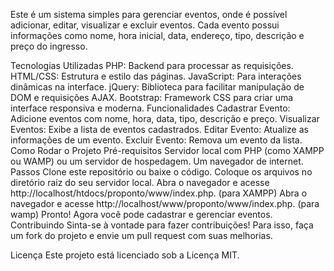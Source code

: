 Este é um sistema simples para gerenciar eventos, onde é possível adicionar, editar, visualizar e excluir eventos. Cada evento possui informações como nome, hora inicial, data, endereço, tipo, descrição e preço do ingresso.

Tecnologias Utilizadas
PHP: Backend para processar as requisições.
HTML/CSS: Estrutura e estilo das páginas.
JavaScript: Para interações dinâmicas na interface.
jQuery: Biblioteca para facilitar manipulação de DOM e requisições AJAX.
Bootstrap: Framework CSS para criar uma interface responsiva e moderna.
Funcionalidades
Cadastrar Evento: Adicione eventos com nome, hora, data, tipo, descrição e preço.
Visualizar Eventos: Exibe a lista de eventos cadastrados.
Editar Evento: Atualize as informações de um evento.
Excluir Evento: Remova um evento da lista.
Como Rodar o Projeto
Pré-requisitos
Servidor local com PHP (como XAMPP ou WAMP) ou um servidor de hospedagem.
Um navegador de internet.
Passos
Clone este repositório ou baixe o código.
Coloque os arquivos no diretório raiz do seu servidor local.
Abra o navegador e acesse http://localhost/htdocs/proponto/www/index.php. (para XAMPP)
Abra o navegador e acesse http://localhost/www/proponto/www/index.php. (para wamp)
Pronto! Agora você pode cadastrar e gerenciar eventos.
Contribuindo
Sinta-se à vontade para fazer contribuições! Para isso, faça um fork do projeto e envie um pull request com suas melhorias.

Licença
Este projeto está licenciado sob a Licença MIT.
